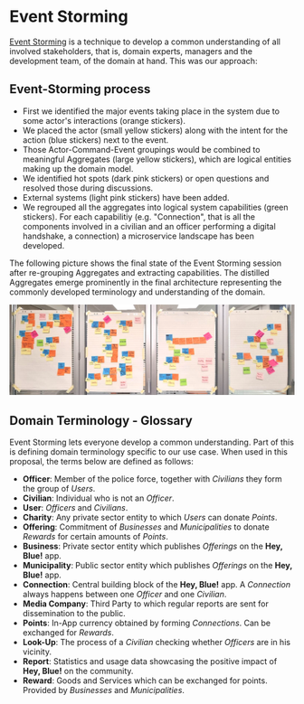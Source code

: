 # Event Storming

[Event Storming](https://www.eventstorming.com/) is a technique to develop a common understanding of all
involved stakeholders, that is, domain experts, managers and the development team, of the domain at hand.
This was our approach:

## Event-Storming process
- First we identified the major events taking place in the system due to some actor's interactions (orange stickers).
- We placed the actor (small yellow stickers) along with the intent for the action (blue stickers) next to the event.
- Those Actor-Command-Event groupings would be combined to meaningful Aggregates (large yellow stickers), which are logical entities making up the domain model.
- We identified hot spots (dark pink stickers) or open questions and resolved those during discussions.
- External systems (light pink stickers) have been added.
- We regrouped all the aggregates into logical system capabilities (green stickers). For each capabilitiy (e.g. "Connection", that is all the components involved in a civilian and an officer performing a digital handshake, a connection) a microservice landscape has been developed.

The following picture shows the final state of the Event Storming session after re-grouping Aggregates and extracting capabilities. The distilled Aggregates emerge prominently in the final architecture representing the commonly developed terminology and understanding of the domain.
<p align="center">
<img width="800" src="resources/event-storming-final-panel.png">
</p>


## Domain Terminology - Glossary

Event Storming lets everyone develop a common understanding. Part of this is defining domain terminology specific
to our use case. When used in this proposal, the terms below are defined as follows:
- **Officer**: Member of the police force, together with *Civilians* they form the group of *Users*.
- **Civilian**: Individual who is not an *Officer*.
- **User**: *Officers* and *Civilians*.
- **Charity**: Any private sector entity to which *Users* can donate *Points*.
- **Offering**: Commitment of *Businesses* and *Municipalities* to donate *Rewards* for certain amounts of *Points*.
- **Business**: Private sector entity which publishes *Offerings* on the **Hey, Blue!** app.
- **Municipality**: Public sector entity which publishes *Offerings* on the **Hey, Blue!** app.
- **Connection**: Central building block of the **Hey, Blue!** app. A *Connection* always happens between one *Officer* and one *Civilian*.
- **Media Company**: Third Party to which regular reports are sent for dissemination to the public.
- **Points**: In-App currency obtained by forming *Connections*. Can be exchanged for *Rewards*.
- **Look-Up**: The process of a *Civilian* checking whether *Officers* are in his vicinity.
- **Report**: Statistics and usage data showcasing the positive impact of **Hey, Blue!** on the community.
- **Reward**: Goods and Services which can be exchanged for points. Provided by *Businesses* and *Municipalities*.
